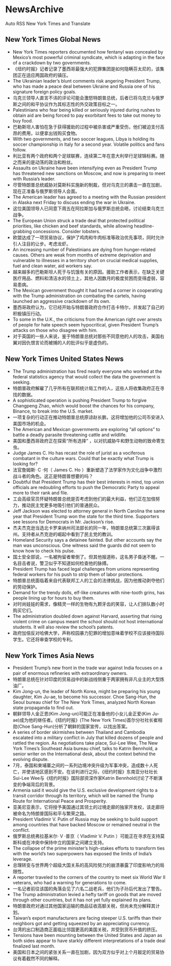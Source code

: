 # NewsArchive
Auto RSS New York Times and Translate

## New York Times Global News
* New York Times reporters documented how fentanyl was concealed by Mexico’s most powerful criminal syndicate, which is adapting in the face of a crackdown by two governments.
* 《纽约时报》记者记录了墨西哥最强大的犯罪集团是如何隐瞒芬太尼的，该集团正在适应两国政府的镇压。
* The Ukrainian leader’s blunt comments risk angering President Trump, who has made a peace deal between Ukraine and Russia one of his signature foreign policy goals.
* 乌克兰领导人直言不讳的评论可能会激怒特朗普总统，后者已将乌克兰与俄罗斯之间的和平协议作为其标志性的外交政策目标之一。
* Palestinians who fear being killed or seriously injured during rushes to obtain aid are being forced to pay exorbitant fees to take out money to buy food.
* 巴勒斯坦人害怕在急于获得援助的过程中被杀害或严重受伤，他们被迫支付高昂的费用，以便拿出钱购买食物。
* With two governments, and two soccer leagues, Libya is holding its soccer championship in Italy for a second year. Volatile politics and fans follow.
* 利比亚有两个政府和两个足球联赛，连续第二年在意大利举行足球锦标赛。随之而来的是动荡的政治和粉丝。
* Assaults on Ukraine have been intensifying even as President Trump has threatened new sanctions on Moscow, and now is preparing to meet with Russia’s leader.
* 尽管特朗普总统威胁对莫斯科实施新的制裁，但对乌克兰的袭击一直在加剧，现在正准备与俄罗斯领导人会面。
* The American leader has agreed to a meeting with the Russian president in Alaska next Friday to discuss ending the war in Ukraine.
* 这位美国领导人已同意下周五在阿拉斯加与俄罗斯总统会晤，讨论结束乌克兰战争。
* The European Union struck a trade deal that protected political priorities, like chicken and beef standards, while allowing headline-grabbing concessions. Consider lobsters.
* 欧盟达成了一项贸易协议，保护了鸡肉和牛肉标准等政治优先事项，同时允许引人注目的让步。考虑龙虾。
* An increasing number of Palestinians are dying from hunger-related causes. Others are weak from months of extreme deprivation and vulnerable to illnesses in a territory short on crucial medical supplies, fuel and clean water, aid workers say.
* 越来越多的巴勒斯坦人死于与饥饿有关的原因。援助工作者表示，在缺乏关键医疗用品、燃料和清洁水的领土上，其他人因数月的极度贫困而变得虚弱，容易患病。
* The Mexican government thought it had turned a corner in cooperating with the Trump administration on combating the cartels, having launched an aggressive crackdown of its own.
* 墨西哥政府认为，它已经开始与特朗普政府合作打击卡特尔，并发起了自己的积极镇压行动。
* To some in the U.K., the criticisms from the American right over arrests of people for hate speech seem hypocritical, given President Trump’s attacks on those who disagree with him.
* 对于英国的一些人来说，鉴于特朗普总统对那些不同意他的人的攻击，美国右翼对因仇恨言论而被捕的人的批评似乎是虚伪的。

## New York Times United States News
* The Trump administration has fired nearly everyone who worked at the federal statistics agency that would collect the data the government is seeking.
* 特朗普政府解雇了几乎所有在联邦统计局工作的人，这些人将收集政府正在寻找的数据。
* A sophisticated operation is pushing President Trump to forgive Changpeng Zhao, which would boost the chances for his company, Binance, to break into the U.S. market.
* 一项复杂的行动正在推动特朗普总统原谅赵长鹏，这将增加他的公司币安进入美国市场的机会。
* The American and Mexican governments are exploring “all options” to battle a deadly parasite threatening cattle and wildlife.
* 美国和墨西哥政府正在探索“所有选择” ，以对抗威胁牛和野生动物的致命寄生虫。
* Judge James C. Ho has recast the role of jurist as a vociferous combatant in the culture wars. Could that be exactly what Trump is looking for?
* 法官詹姆斯· C ·何（ James C. Ho ）重新塑造了法学家作为文化战争中激烈战斗者的角色。这正是特朗普想要的吗？
* Doubtful that President Trump has their best interests in mind, top union officials are redoubling efforts to push the Democratic Party to appeal more to their rank and file.
* 工会高级官员怀疑特朗普总统是否考虑到他们的最大利益，他们正在加倍努力，推动民主党更多地吸引他们的普通民众。
* Jeff Jackson was elected to attorney general in North Carolina the same year that President Trump won the state for the third time. Supporters see lessons for Democrats in Mr. Jackson’s rise.
* 杰夫杰克逊当选北卡罗来纳州司法部长的同一年，特朗普总统第三次赢得该州。支持者从杰克逊的崛起中看到了民主党的教训。
* Homeland Security says a detainee fainted. But other accounts say the man was unconscious. One witness said the guards did not seem to know how to check his pulse.
* 国土安全部说，一名被拘留者晕倒了。但其他报道称，这名男子昏迷不醒。一名目击者说，警卫似乎不知道如何检查他的脉搏。
* President Trump has faced legal challenges from unions representing federal workers for his push to strip them of labor protections.
* 特朗普总统面临着来自代表联邦工人的工会的法律挑战，因为他推动剥夺他们的劳动保护。
* Demand for the trendy dolls, elf-like creatures with nine-tooth grins, has people lining up for hours to buy them.
* 对时尚娃娃的需求，像精灵一样的生物有九颗牙齿的笑容，让人们排队数小时购买它们。
* The administration doubled down against Harvard, asserting that rising violent crime on campus meant the school should not host international students. It will also review the school’s patents.
* 政府加倍反对哈佛大学，声称校园暴力犯罪的增加意味着学校不应该接待国际学生。它还将审查学校的专利。

## New York Times Asia News
* President Trump’s new front in the trade war against India focuses on a pair of enormous refineries with extraordinary owners.
* 特朗普总统在针对印度的贸易战中的新战线侧重于两家拥有非凡业主的大型炼油厂。
* Kim Jong-un, the leader of North Korea, might be preparing his young daughter, Kim Ju-ae, to become his successor. Choe Sang-Hun, the ​Seoul bureau chief for The New York Times, analyzed North Korean state propaganda to find out.
* 朝鲜领导人金正恩(Kim Jong-un)可能正在准备他的小女儿金正爱(Kim Ju-ae)成为他的继任者。《纽约时报》(The New York Times)首尔分社社长崔相勋(Choe Sang-Hun)分析了朝鲜的国家宣传，以找出答案。
* A series of border skirmishes between Thailand and Cambodia escalated into a military conflict in July that killed dozens of people and rattled the region. As negotiations take place, Sui-Lee Wee, The New York Times’s Southeast Asia bureau chief, talks to Katrin Bennhold, a senior writer on the International desk, about the context behind the evolving dispute.
* 7月，泰国和柬埔寨之间的一系列边境冲突升级为军事冲突，造成数十人死亡，并使该地区感到不安。在谈判进行之际，《纽约时报》东南亚分社社长Sui-Lee Wee与《纽约时报》国际部资深作家Katrin Bennhold讨论了不断演变的争端背后的背景。
* Armenia said it would give the U.S. exclusive development rights to a transit corridor through its territory, which will be named the Trump Route for International Peace and Prosperity.
* 亚美尼亚表示，它将授予美国通过其领土的过境走廊的独家开发权，该走廊将被命名为特朗普国际和平与繁荣之路。
* President Vladimir V. Putin of Russia may be seeking to build support among countries that have backed Moscow or remained neutral in the conflict.
* 俄罗斯总统弗拉基米尔· V ·普京（ Vladimir V. Putin ）可能正在寻求在支持莫斯科或在冲突中保持中立的国家之间建立支持。
* The collapse of the prime minister’s high-stakes efforts to transform ties with the world’s two superpowers has exposed the limits of India’s leverage.
* 总理转变与世界两个超级大国关系的高风险努力的崩溃暴露了印度影响力的局限性。
* A reporter traveled to the corners of the country to meet six World War II veterans, who had a warning for generations to come.
* 一名记者前往该国的角落会见了六名二战老兵，他们为子孙后代发出了警告。
* The Trump administration levied a hefty tariff on goods that are moved through other countries, but it has not yet fully explained its plans.
* 特朗普政府对通过其他国家运输的商品征收高额关税，但尚未充分解释其计划。
* Taiwan’s export manufacturers are facing steeper U.S. tariffs than their neighbors got and getting squeezed by an appreciating currency.
* 台湾的出口制造商正面临比邻国更高的美国关税，并受到货币升值的挤压。
* Tensions have been mounting between the United States and Japan as both sides appear to have starkly different interpretations of a trade deal finalized last month.
* 美国和日本之间的紧张关系一直在加剧，因为双方似乎对上个月敲定的贸易协议有着截然不同的解释。

